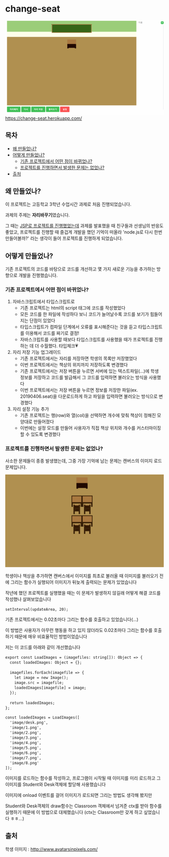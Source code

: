 # change-seat

![main](/images/main.gif)
https://change-seat.herokuapp.com/

## 목차
- [왜 만들었나?](#why)
- [어떻게 만들었나?](#how)
  - [기존 프로젝트에서 어떤 점이 바뀌었나?](#changed)
  - [프로젝트를 진행하면서 발생한 문제는 없었나?](#problem)
- [출처](#source)


## <a id="why"></a>왜 만들었나?

이 프로젝트는 고등학교 3학년 수업시간 과제로 처음 진행되었습니다.

과제의 주제는 **자리바꾸기**였습니다.

그 때는 [JSP로 프로젝트를 진행했었는데](https://github.com/Ahnteve/Seat) 과제를 발표했을 때 친구들과 선생님의 반응도 좋았고, 프로젝트를 진행할 때 즐겁게 개발을 했던 기억이 떠올라 'node.js로 다시 한번 만들어볼까?' 라는 생각이 들어 프로젝트를 진행하게 되었습니다.

## <a id="how"></a>어떻게 만들었나?

기존 프로젝트의 코드를 바탕으로 코드를 개선하고 몇 가지 새로운 기능을 추가하는 방향으로 개발을 진행했습니다.

### <a id="changed"></a>기존 프로젝트에서 어떤 점이 바뀌었나?

1. 자바스크립트에서 타입스크립트로
   - 기존 프로젝트는 html의 script 태그에 코드를 작성했었다
   - 모든 코드를 한 파일에 작성하다 보니 코드가 늘어날수록 코드를 보기가 힘들어지는 단점이 있었다
   - 타입스크립트가 컴파일 단계에서 오류를 표시해준다는 것을 듣고 타입스크립트를 이용해서 코드를 짜기로 결정!
   - 자바스크립트를 사용할 때보다 타입스크립트를 사용했을 때가 프로젝트를 진행하는 데 더 수월했다. 타입체크💗
2. 자리 저장 기능 업그레이드
   - 기존 프로젝트에서는 자리를 저장하면 학생의 목록만 저장했었다
   - 이번 프로젝트에서는 책상의 위치까지 저장하도록 변경했다
   - 기존 프로젝트에서는 저장 버튼을 누르면 서버에 있는 텍스트파일(...)에 학생 정보를 저장하고 코드를 발급해서 그 코드를 입력하면 불러오는 방식을 사용했다
   - 이번 프로젝트에서는 저장 버튼을 누르면 정보를 저장한 파일(ex. 20190406.seat)을 다운로드하게 하고 파일을 입력하면 불러오는 방식으로 변경했다
3. 자리 설정 기능 추가
   - 기존 프로젝트는 행(row)와 열(col)을 선택하면 개수에 맞춰 책상이 정해진 모양대로 만들어졌다
   - 이번에는 설정 모드를 만들어 사용자가 직접 책상 위치와 개수를 커스터마이징 할 수 있도록 변경했다

### <a id="problem"></a>프로젝트를 진행하면서 발생한 문제는 없었나?

사소한 문제들이 종종 발생했는데, 그중 가장 기억에 남는 문제는 캔버스의 이미지 로드 문제입니다.

![problem](/images/problem.gif)

학생이나 책상을 추가하면 캔버스에서 이미지를 최초로 불러올 때 이미지를 불러오기 전에 그리는 함수가 실행되어 이미지가 뒤늦게 출력되는 문제가 있었습니다

작년에 했던 프로젝트를 실행했을 때는 이 문제가 발생하지 않길래 어떻게 해결 코드를 작성했나 살펴보았습니다

```
setInterval(updateArea, 20);
```

기존 프로젝트에서는 0.02초마다 그리는 함수를 호출하고 있었습니다(...)

이 방법은 사용자가 아무런 행동을 하고 있지 않더라도 0.02초마다 그리는 함수를 호출하기 때문에 매우 비효율적인 방법이었습니다

저는 이 코드를 아래와 같이 개선했습니다

```
export const LoadImages = (imagefiles: string[]): Object => {
  const loadedImages: Object = {};

  imagefiles.forEach(imagefile => {
    let image = new Image();
    image.src = imagefile;
    loadedImages[imagefile] = image;
  });

  return loadedImages;
};
```

```
const loadedImages = LoadImages([
  'image/desk.png',
  'image/1.png',
  'image/2.png',
  'image/3.png',
  'image/4.png',
  'image/5.png',
  'image/6.png',
  'image/7.png',
  'image/8.png'
]);
```

이미지를 로드하는 함수를 작성하고, 프로그램이 시작될 때 이미지를 미리 로드하고 그 이미지를 Student와 Desk객체에 할당해 사용했습니다

이미지에 onload 이벤트를 걸어 이미지가 로드되면 그리는 방법도 생각해 봤지만

Student와 Desk객체의 draw함수는 Classroom 객체에서 넘겨준 ctx를 받아 함수를 실행하기 때문에 이 방법으로 대체했습니다 (ctx는 Classroom만 갖게 하고 싶었습니다 ㅎㅎ...)

## <a id="source"></a>출처

학생 이미지 : http://www.avatarsinpixels.com/
